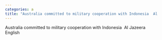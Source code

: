 ```yaml
---
categories: a
title: "Australia committed to military cooperation with Indonesia  Al Jazeera English"
---
```

Australia committed to military cooperation with Indonesia&nbsp;&nbsp;Al Jazeera English